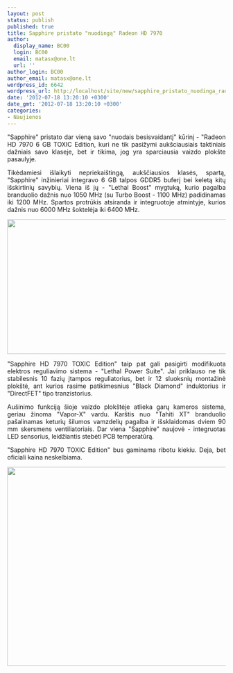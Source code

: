```yaml
---
layout: post
status: publish
published: true
title: Sapphire pristato "nuodingą" Radeon HD 7970
author:
  display_name: BC00
  login: BC00
  email: matasx@one.lt
  url: ''
author_login: BC00
author_email: matasx@one.lt
wordpress_id: 6642
wordpress_url: http://localhost/site/new/sapphire_pristato_nuodinga_radeon_hd_7970/
date: '2012-07-18 13:20:10 +0300'
date_gmt: '2012-07-18 13:20:10 +0300'
categories:
- Naujienos
---
```

<p style="text-align: justify;">
	&quot;Sapphire&quot; pristato dar vieną savo &quot;nuodais besisvaidantį&quot; kūrinį - &quot;Radeon HD 7970 6 GB TOXIC Edition, kuri ne tik pasižymi auk&scaron;ciausiais taktiniais dažniais savo klaseje, bet ir tikima, jog yra sparciausia vaizdo plok&scaron;te pasaulyje.</p>
<p style="text-align: justify;">
	Tikėdamiesi i&scaron;laikyti nepriekai&scaron;tingą, auk&scaron;čiausios klasės, spartą, &quot;Sapphire&quot; inžinieriai integravo 6 GB talpos GDDR5 buferį bei keletą kitų i&scaron;skirtinių savybių. Viena i&scaron; jų - &quot;Lethal Boost&quot; mygtuką, kurio pagalba branduolio dažnis nuo 1050 MHz (su Turbo Boost - 1100 MHz) padidinamas iki 1200 MHz. Spartos protrūkis atsiranda ir integruotoje atmintyje, kurios dažnis nuo 6000 MHz &scaron;oktelėja iki 6400 MHz.</p>
<p>
	<a href="http://technews.lt/userfiles/sapphire_hd_7970_6gb_toxic_03.jpg"><img alt="" src="http://technews.lt/userfiles/sapphire_hd_7970_6gb_toxic_03.jpg" style="width: 520px; height: 310px;" /></a></p>
<p style="text-align: justify;">
	&quot;Sapphire HD 7970 TOXIC Edition&quot; taip pat gali pasigirti modifikuota elektros reguliavimo sistema - &quot;Lethal Power Suite&quot;. Jai priklauso ne tik stabilesnis 10 fazių įtampos reguliatorius, bet ir 12 sluoksnių montažinė plok&scaron;tė, ant kurios rasime patikimesnius &quot;Black Diamond&quot; induktorius ir &quot;DirectFET&quot; tipo tranzistorius.</p>
<p style="text-align: justify;">
	Au&scaron;inimo funkciją &scaron;ioje vaizdo plok&scaron;tėje atlieka garų kameros sistema, geriau žinoma &quot;Vapor-X&quot; vardu. Kar&scaron;tis nuo &quot;Tahiti XT&quot; branduolio pa&scaron;alinamas keturių &scaron;ilumos vamzdelių pagalba ir i&scaron;sklaidomas dviem 90 mm skersmens ventiliatoriais. Dar viena &quot;Sapphire&quot; naujovė - integruotas LED sensorius, leidžiantis stebėti PCB temperatūrą.</p>
<p style="text-align: justify;">
	&quot;Sapphire HD 7970 TOXIC Edition&quot; bus gaminama ribotu kiekiu. Deja, bet oficiali kaina neskelbiama.</p>
<p>
	<a href="http://technews.lt/userfiles/sapphire_hd_7970_6gb_toxic_01.jpg"><img alt="" src="http://technews.lt/userfiles/sapphire_hd_7970_6gb_toxic_01.jpg" style="width: 520px; height: 458px;" /></a></p>
